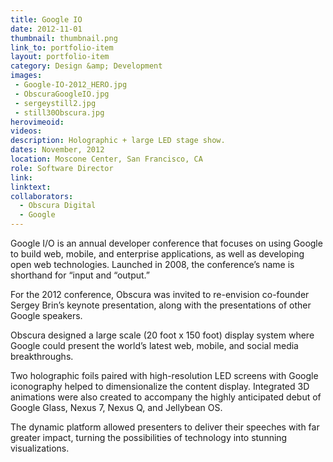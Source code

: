 ```yaml
---
title: Google IO
date: 2012-11-01
thumbnail: thumbnail.png
link_to: portfolio-item
layout: portfolio-item
category: Design &amp; Development
images:
 - Google-IO-2012_HERO.jpg
 - ObscuraGoogleIO.jpg
 - sergeystill2.jpg
 - still30Obscura.jpg
herovimeoid:
videos:
description: Holographic + large LED stage show.
dates: November, 2012
location: Moscone Center, San Francisco, CA
role: Software Director
link:
linktext:
collaborators:
  - Obscura Digital
  - Google
---
```

Google I/O is an annual developer conference that focuses on using Google to build web, mobile, and enterprise applications, as well as developing open web technologies. Launched in 2008, the conference’s name is shorthand for “input and “output.”

For the 2012 conference, Obscura was invited to re-envision co-founder Sergey Brin’s keynote presentation, along with the presentations of other Google speakers.

Obscura designed a large scale (20 foot x 150 foot) display system where Google could present the world’s latest web, mobile, and social media breakthroughs.

Two holographic foils paired with high-resolution LED screens with Google iconography helped to dimensionalize the content display. Integrated 3D animations were also created to accompany the highly anticipated debut of Google Glass, Nexus 7, Nexus Q, and Jellybean OS.

The dynamic platform allowed presenters to deliver their speeches with far greater impact, turning the possibilities of technology into stunning visualizations.